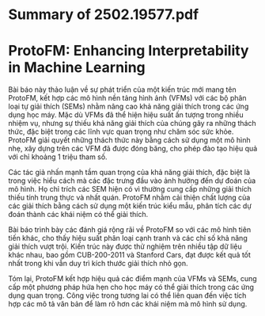 # Summary of 2502.19577.pdf

# ProtoFM: Enhancing Interpretability in Machine Learning

Bài báo này thảo luận về sự phát triển của một kiến trúc mới mang tên ProtoFM, kết hợp các mô hình nền tảng hình ảnh (VFMs) với các bộ phân loại tự giải thích (SEMs) nhằm nâng cao khả năng giải thích trong các ứng dụng học máy. Mặc dù VFMs đã thể hiện hiệu suất ấn tượng trong nhiều nhiệm vụ, nhưng sự thiếu khả năng giải thích của chúng gây ra những thách thức, đặc biệt trong các lĩnh vực quan trọng như chăm sóc sức khỏe. ProtoFM giải quyết những thách thức này bằng cách sử dụng một mô hình nhẹ, xây dựng trên các VFM đã được đóng băng, cho phép đào tạo hiệu quả với chỉ khoảng 1 triệu tham số.

Các tác giả nhấn mạnh tầm quan trọng của khả năng giải thích, đặc biệt là trong việc hiểu cách mà các đặc trưng đầu vào ảnh hưởng đến dự đoán của mô hình. Họ chỉ trích các SEM hiện có vì thường cung cấp những giải thích thiếu tính trung thực và nhất quán. ProtoFM nhằm cải thiện chất lượng của các giải thích bằng cách sử dụng một kiến trúc kiểu mẫu, phân tích các dự đoán thành các khái niệm có thể giải thích.

Bài báo trình bày các đánh giá rộng rãi về ProtoFM so với các mô hình tiên tiến khác, cho thấy hiệu suất phân loại cạnh tranh và các chỉ số khả năng giải thích vượt trội. Kiến trúc này được thử nghiệm trên nhiều tập dữ liệu khác nhau, bao gồm CUB-200-2011 và Stanford Cars, đạt được kết quả tốt nhất trong khi vẫn duy trì kích thước giải thích nhỏ gọn.

Tóm lại, ProtoFM kết hợp hiệu quả các điểm mạnh của VFMs và SEMs, cung cấp một phương pháp hứa hẹn cho học máy có thể giải thích trong các ứng dụng quan trọng. Công việc trong tương lai có thể liên quan đến việc tích hợp các mô tả văn bản để làm rõ hơn các khái niệm mà mô hình sử dụng.
